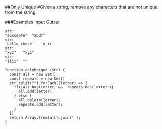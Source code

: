 ##Only Unique
#Given a string, remove any characters that are not unique from the string.

###Examples
Input	Output
```
str:
"abccdefe"	"abdf"
str:
"hello there"	"o tr"
str:
"xyz"	"xyz"
str:
"iiii"	""
```

```
function onlyUnique (str) {
  const all = new Set();
  const repeats = new Set()
  str.split("").forEach((letter) => {
    if(!all.has(letter) && !repeats.has(letter)){
      all.add(letter);
    } else {
      all.delete(letter);
      repeats.add(letter);
    }
  })
  return Array.from(all).join('');
}
```
